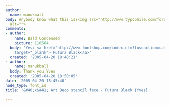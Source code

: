 ```yaml
---
author:
  name: manukball
body: Anybody know what this is?<img src="http://www.typophile.com/forums/messages/83/70299.jpg"
  alt="">
comments:
- author:
    name: Bald Condensed
    picture: 110564
  body: 'Yes: <a href="http://www.fontshop.com/index.cfm?fuseaction=catalog.fontdetail&amp;displayfontid=BT.107597.0.1&amp;attributes.sampleSize=48&amp;sampleText=Page+1-92&amp;sampleSize=48"
    target="_blank"> Futura Black</a>'
  created: '2005-04-20 18:48:21'
- author:
    name: manukball
  body: Thank you Yves
  created: '2005-04-20 18:50:05'
date: '2005-04-20 18:45:40'
node_type: font_id
title: '&#40;x&#41; Art Deco stencil face - Futura Black {Yves}'

---
```

